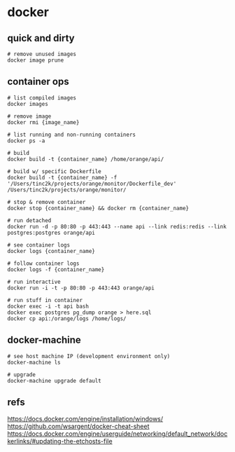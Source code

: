 # docker

## quick and dirty
```
# remove unused images
docker image prune

```

## container ops
```
# list compiled images
docker images

# remove image
docker rmi {image_name}

# list running and non-running containers
docker ps -a

# build
docker build -t {container_name} /home/orange/api/

# build w/ specific Dockerfile
docker build -t {container_name} -f '/Users/tinc2k/projects/orange/monitor/Dockerfile_dev' /Users/tinc2k/projects/orange/monitor/

# stop & remove container
docker stop {container_name} && docker rm {container_name}

# run detached
docker run -d -p 80:80 -p 443:443 --name api --link redis:redis --link postgres:postgres orange/api

# see container logs
docker logs {container_name}

# follow container logs
docker logs -f {container_name}

# run interactive
docker run -i -t -p 80:80 -p 443:443 orange/api

# run stuff in container
docker exec -i -t api bash
docker exec postgres pg_dump orange > here.sql
docker cp api:/orange/logs /home/logs/

```


## docker-machine
```
# see host machine IP (development environment only)
docker-machine ls

# upgrade
docker-machine upgrade default
```


## refs
https://docs.docker.com/engine/installation/windows/
https://github.com/wsargent/docker-cheat-sheet
https://docs.docker.com/engine/userguide/networking/default_network/dockerlinks/#updating-the-etchosts-file
